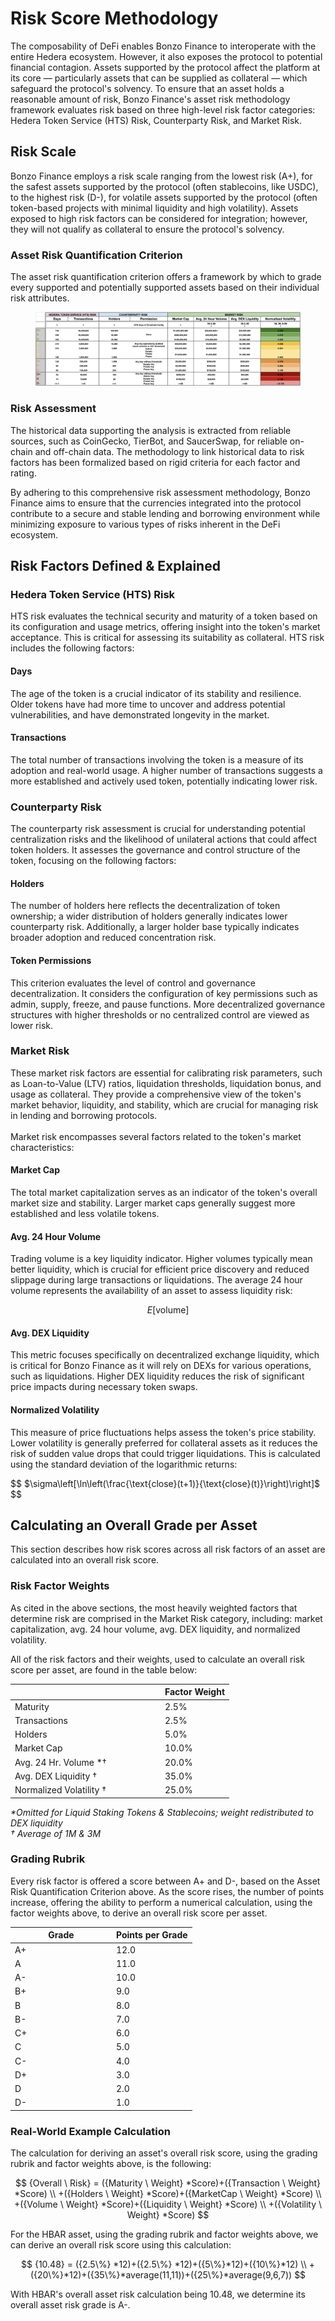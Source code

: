 # Risk Score Methodology

The composability of DeFi enables Bonzo Finance to interoperate with the entire Hedera ecosystem. However, it also exposes the protocol to potential financial contagion. Assets supported by the protocol affect the platform at its core — particularly assets that can be supplied as collateral — which safeguard the protocol's solvency. To ensure that an asset holds a reasonable amount of risk, Bonzo Finance's asset risk methodology framework evaluates risk based on three high-level risk factor categories: Hedera Token Service (HTS) Risk, Counterparty Risk, and Market Risk.

## Risk Scale&#x20;

Bonzo Finance employs a risk scale ranging from the lowest risk (A+), for the safest assets supported by the protocol (often stablecoins, like USDC), to the highest risk (D-), for volatile assets supported by the protocol (often token-based projects with minimal liquidity and high volatility). Assets exposed to high risk factors can be considered for integration; however, they will not qualify as collateral to ensure the protocol's solvency.

### Asset Risk Quantification Criterion

The asset risk quantification criterion offers a framework by which to grade every supported and potentially supported assets based on their individual risk attributes.

<figure><img src="../.gitbook/assets/image (4).png" alt=""><figcaption></figcaption></figure>

### Risk Assessment&#x20;

The historical data supporting the analysis is extracted from reliable sources, such as CoinGecko, TierBot, and SaucerSwap, for reliable on-chain and off-chain data. The methodology to link historical data to risk factors has been formalized based on rigid criteria for each factor and rating.

By adhering to this comprehensive risk assessment methodology, Bonzo Finance aims to ensure that the currencies integrated into the protocol contribute to a secure and stable lending and borrowing environment while minimizing exposure to various types of risks inherent in the DeFi ecosystem.

## Risk Factors Defined & Explained

### Hedera Token Service (HTS) Risk

HTS risk evaluates the technical security and maturity of a token based on its configuration and usage metrics, offering insight into the token's market acceptance. This is critical for assessing its suitability as collateral. HTS risk includes the following factors:

#### **Days**

The age of the token is a crucial indicator of its stability and resilience. Older tokens have had more time to uncover and address potential vulnerabilities, and have demonstrated longevity in the market.

#### **Transactions**

The total number of transactions involving the token is a measure of its adoption and real-world usage. A higher number of transactions suggests a more established and actively used token, potentially indicating lower risk.

### Counterparty Risk

The counterparty risk assessment is crucial for understanding potential centralization risks and the likelihood of unilateral actions that could affect token holders. It assesses the governance and control structure of the token, focusing on the following factors:

#### **Holders**

The number of holders here reflects the decentralization of token ownership; a wider distribution of holders generally indicates lower counterparty risk. Additionally, a larger holder base typically indicates broader adoption and reduced concentration risk.

#### **Token Permissions**

This criterion evaluates the level of control and governance decentralization. It considers the configuration of key permissions such as admin, supply, freeze, and pause functions. More decentralized governance structures with higher thresholds or no centralized control are viewed as lower risk.

### Market Risk

These market risk factors are essential for calibrating risk parameters, such as Loan-to-Value (LTV) ratios, liquidation thresholds, liquidation bonus, and usage as collateral. They provide a comprehensive view of the token's market behavior, liquidity, and stability, which are crucial for managing risk in lending and borrowing protocols.\
\
Market risk encompasses several factors related to the token's market characteristics:

#### **Market Cap**

The total market capitalization serves as an indicator of the token's overall market size and stability. Larger market caps generally suggest more established and less volatile tokens.

#### **Avg. 24 Hour Volume**

Trading volume is a key liquidity indicator. Higher volumes typically mean better liquidity, which is crucial for efficient price discovery and reduced slippage during large transactions or liquidations. The average 24 hour volume represents the availability of an asset to assess liquidity risk:

$$
E[\text{volume}]
$$

#### **Avg. DEX Liquidity**

This metric focuses specifically on decentralized exchange liquidity, which is critical for Bonzo Finance as it will rely on DEXs for various operations, such as liquidations. Higher DEX liquidity reduces the risk of significant price impacts during necessary token swaps.

#### **Normalized Volatility**

This measure of price fluctuations helps assess the token's price stability. Lower volatility is generally preferred for collateral assets as it reduces the risk of sudden value drops that could trigger liquidations. This is calculated using the standard deviation of the logarithmic returns:

$$
$\sigma\left[\ln\left(\frac{\text{close}(t+1)}{\text{close}(t)}\right)\right]$
$$

## Calculating an Overall Grade per Asset

This section describes how risk scores across all risk factors of an asset are calculated into an overall risk score.

### Risk Factor Weights

As cited in the above sections, the most heavily weighted factors that determine risk are comprised in the Market Risk category, including: market capitalization, avg. 24 hour volume, avg. DEX liquidity, and normalized volatility.&#x20;

All of the risk factors and their weights, used to calculate an overall risk score per asset, are found in the table below:

<table><thead><tr><th width="226"></th><th>Factor Weight</th></tr></thead><tbody><tr><td>Maturity</td><td>2.5%</td></tr><tr><td>Transactions</td><td>2.5%</td></tr><tr><td>Holders</td><td>5.0%</td></tr><tr><td>Market Cap</td><td>10.0%</td></tr><tr><td>Avg. 24 Hr. Volume *†</td><td>20.0%</td></tr><tr><td>Avg. DEX Liquidity †</td><td>35.0%</td></tr><tr><td>Normalized Volatility †</td><td>25.0%</td></tr></tbody></table>

_\*Omitted for Liquid Staking Tokens & Stablecoins; weight redistributed to DEX liquidity_\
_† Average of 1M & 3M_

### Grading Rubrik

Every risk factor is offered a score between A+ and D-, based on the Asset Risk Quantification Criterion above. As the score rises, the number of points increase, offering the ability to perform a numerical calculation, using the factor weights above, to derive an overall risk score per asset.

<table><thead><tr><th width="148">Grade</th><th>Points per Grade</th></tr></thead><tbody><tr><td>A+</td><td>12.0</td></tr><tr><td>A</td><td>11.0</td></tr><tr><td>A-</td><td>10.0</td></tr><tr><td>B+</td><td>9.0</td></tr><tr><td>B</td><td>8.0</td></tr><tr><td>B-</td><td>7.0</td></tr><tr><td>C+</td><td>6.0</td></tr><tr><td>C</td><td>5.0</td></tr><tr><td>C-</td><td>4.0</td></tr><tr><td>D+</td><td>3.0</td></tr><tr><td>D</td><td>2.0</td></tr><tr><td>D-</td><td>1.0</td></tr></tbody></table>

### Real-World Example Calculation

The calculation for deriving an asset's overall risk score, using the grading rubrik and factor weights above, is the following:

$$
{Overall \ Risk} = ({Maturity \ Weight} *Score)+({Transaction \ Weight} *Score) \\ +({Holders \ Weight} *Score)+({MarketCap \ Weight} *Score) \\ +({Volume \ Weight} *Score)+({Liquidity \ Weight} *Score) \\ +({Volatility \ Weight} *Score)
$$

For the HBAR asset, using the grading rubrik and factor weights above, we can derive an overall risk score using this calculation:

$$
{10.48} = ({2.5\%} *12)+({2.5\%} *12)+({5\%}*12)+({10\%}*12) \\ +({20\%}*12)+({35\%}*average(11,11))+({25\%}*average(9,6,7))
$$

With HBAR's overall asset risk calculation being 10.48, we determine its overall asset risk grade is A-.
